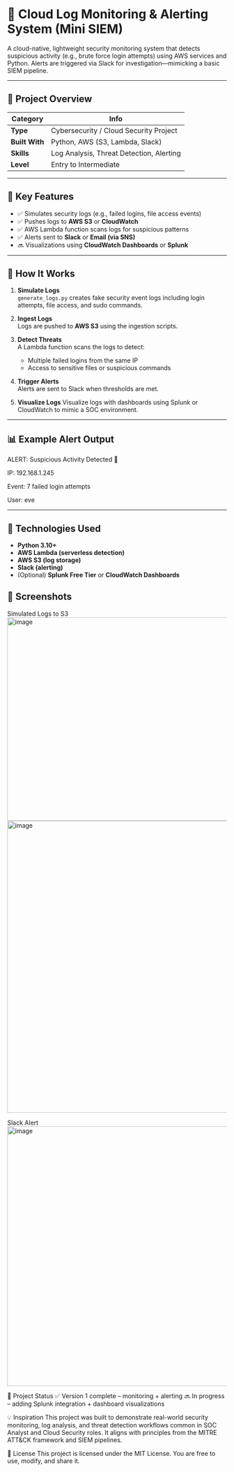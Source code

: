 # 🔐 Cloud Log Monitoring & Alerting System (Mini SIEM)

A cloud-native, lightweight security monitoring system that detects suspicious activity (e.g., brute force login attempts) using AWS services and Python. Alerts are triggered via Slack for investigation—mimicking a basic SIEM pipeline.

---

## 📌 Project Overview

| Category      | Info                                      |
|---------------|-------------------------------------------|
| **Type**      | Cybersecurity / Cloud Security Project    |
| **Built With**| Python, AWS (S3, Lambda, Slack) |
| **Skills**    | Log Analysis, Threat Detection, Alerting  |
| **Level**     | Entry to Intermediate                     |

---

## 🎯 Key Features

- ✅ Simulates security logs (e.g., failed logins, file access events)
- ✅ Pushes logs to **AWS S3** or **CloudWatch**
- ✅ AWS Lambda function scans logs for suspicious patterns
- ✅ Alerts sent to **Slack** or **Email (via SNS)**
- 🔜 Visualizations using **CloudWatch Dashboards** or **Splunk**

---

## 🧪 How It Works

1. **Simulate Logs**  
   `generate_logs.py` creates fake security event logs including login attempts, file access, and sudo commands.

2. **Ingest Logs**  
   Logs are pushed to **AWS S3** using the ingestion scripts.

3. **Detect Threats**  
   A Lambda function scans the logs to detect:
   - Multiple failed logins from the same IP
   - Access to sensitive files or suspicious commands

4. **Trigger Alerts**  
   Alerts are sent to Slack when thresholds are met.

5. **Visualize Logs**
   Visualize logs with dashboards using Splunk or CloudWatch to mimic a SOC environment.

---

## 📊 Example Alert Output

ALERT: Suspicious Activity Detected 🚨

IP: 192.168.1.245

Event: 7 failed login attempts

User: eve

---

## 🧱 Technologies Used

- **Python 3.10+**
- **AWS Lambda (serverless detection)**
- **AWS S3 (log storage)**
- **Slack (alerting)**
- (Optional) **Splunk Free Tier** or **CloudWatch Dashboards**

## 📸 Screenshots
Simulated Logs	to S3
<img width="1662" height="467" alt="image" src="https://github.com/user-attachments/assets/c7e454a3-39fe-453a-bd6b-5b42ba72a7ef" />
<img width="797" height="670" alt="image" src="https://github.com/user-attachments/assets/1edc270b-719c-4734-9397-6945350222b8" />

Slack Alert
<img width="1137" height="596" alt="image" src="https://github.com/user-attachments/assets/86d11d77-01c1-45b4-ae76-30575fa647fc" />

📄 Project Status
✅ Version 1 complete – monitoring + alerting
🔜 In progress – adding Splunk integration + dashboard visualizations



💡 Inspiration
This project was built to demonstrate real-world security monitoring, log analysis, and threat detection workflows common in SOC Analyst and Cloud Security roles. It aligns with principles from the MITRE ATT&CK framework and SIEM pipelines.

📄 License
This project is licensed under the MIT License. You are free to use, modify, and share it.
